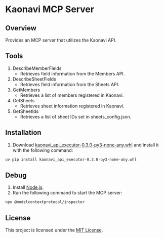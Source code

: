 # Kaonavi MCP Server

## Overview
Provides an MCP server that utilizes the Kaonavi API.

## Tools
1. DescribeMemberFields
   - Retrieves field information from the Members API.
2. DescribeSheetFields
   - Retrieves field information from the Sheets API.
3. GetMembers
   - Retrieves a list of members registered in Kaonavi.
4. GetSheets
   - Retrieves sheet information registered in Kaonavi.
5. GetSheetIds
   - Retrieves a list of sheet IDs set in sheets_config.json.

## Installation
1. Download [kaonavi_api_executor-0.3.0-py3-none-any.whl](https://github.com/otokawa-k/kaonavi-api-executor/releases/download/v0.3.0/kaonavi_api_executor-0.3.0-py3-none-any.whl) and install it with the following command:
```bash
uv pip install kaonavi_api_executor-0.3.0-py3-none-any.whl
```

## Debug
1. Install [Node.js](https://nodejs.org/).
2. Run the following command to start the MCP server:
```bash
npx @modelcontextprotocol/inspector
```

## License
This project is licensed under the [MIT License](./LICENSE).
